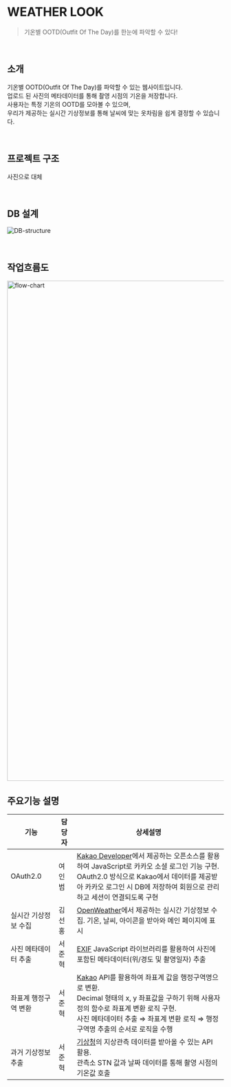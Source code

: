 # WEATHER LOOK
> 기온별 OOTD(Outfit Of The Day)를 한눈에 파악할 수 있다!

<br/>

## 소개
기온별 OOTD(Outfit Of The Day)를 파악할 수 있는 웹사이트입니다.<br/>
업로드 된 사진의 메타데이터를 통해 촬영 시점의 기온을 저장합니다.<br/>
사용자는 특정 기온의 OOTD를 모아볼 수 있으며,<br/>
우리가 제공하는 실시간 기상정보를 통해 날씨에 맞는 옷차림을 쉽게 결정할 수 있습니다.<br/>

<br/>

## 프로젝트 구조
사진으로 대체

<br/>

## DB 설계
![DB-structure](https://github.com/JunHyeokSeo/weather-look/assets/55777781/b91e45ad-29f1-4253-9d9a-dc53259fb3ce)

<br/>

## 작업흐름도
<img width="1161" alt="flow-chart" src="https://github.com/JunHyeokSeo/weather-look/assets/55777781/ebfec889-8133-4545-b01f-2a7d34eac0fd">

<br/>

## 주요기능 설명
| 기능 | 담당자 | 상세설명 |
| --- | --- | --- |
| OAuth2.0 | 여인범 | [Kakao Developer]에서 제공하는 오픈소스를 활용하여 JavaScript로 카카오 소셜 로그인 기능 구현.<br/>OAuth2.0 방식으로 Kakao에서 데이터를 제공받아 카카오 로그인 시 DB에 저장하여 회원으로 관리하고 세션이 연결되도록 구현 |
| 실시간 기상정보 수집 | 김선홍 | [OpenWeather]에서 제공하는 실시간 기상정보 수집. 기온, 날씨, 아이콘을 받아와 메인 페이지에 표시 |
| 사진 메타데이터 추출 | 서준혁 | [EXIF] JavaScript 라이브러리를 활용하여 사진에 포함된 메타데이터(위/경도 및 촬영일자) 추출 |
| 좌표계 행정구역 변환 | 서준혁 | [Kakao] API를 활용하여 좌표계 값을 행정구역명으로 변환.<br/>Decimal 형태의 x, y 좌표값을 구하기 위해 사용자 정의 함수로 좌표계 변환 로직 구현.<br/>사진 메타데이터 추출 ⇒ 좌표계 변환 로직 ⇒ 행정구역명 추출의 순서로 로직을 수행 |
| 과거 기상정보 추출 &nbsp;&nbsp;&nbsp;&nbsp;| 서준혁 &nbsp;| [기상청]의 지상관측 데이터를 받아올 수 있는 API 활용.<br/>관측소 STN 값과 날짜 데이터를 통해 촬영 시점의 기온값 호출 |

[Kakao]:https://developers.kakao.com/
[Kakao Developer]:https://developers.kakao.com/
[OpenWeather]:https://openweathermap.org/
[EXIF]:https://github.com/exif-js/exif-js
[기상청]:https://apihub.kma.go.kr/
